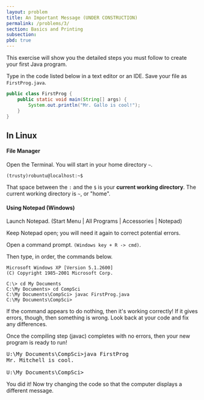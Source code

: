 ```yaml
---
layout: problem
title: An Important Message (UNDER CONSTRUCTION)
permalink: /problems/3/
section: Basics and Printing
subsection:
pbd: true
---
```

This exercise will show you the detailed steps you must follow to create your first Java program.

Type in the code listed below in a text editor or an IDE.  Save your file as `FirstProg.java`.

```java
public class FirstProg {
    public static void main(String[] args) {
        System.out.println("Mr. Gallo is cool!");
    }
}
```
## In Linux
#### File Manager

Open the Terminal. You will start in your home directory `~`. 
```
(trusty)robuntu@localhost:~$ 
```
That space between the `:` and the `$` is your **current working directory**.
The current working directory is `~`, or "home".



#### Using Notepad (Windows)
<p>Launch Notepad.  (Start Menu | All Programs | Accessories | Notepad)</p>
<p>Keep Notepad open; you will need it again to correct potential errors.</p>

Open a command prompt. `(Windows key + R -> cmd)`.

Then type, in order, the commands below.</p>

```
Microsoft Windows XP [Version 5.1.2600]
(C) Copyright 1985-2001 Microsoft Corp.

C:\> cd My Documents
C:\My Documents> cd CompSci
C:\My Documents\CompSci> javac FirstProg.java
C:\My Documents\CompSci> 
```

<p>If the command appears to do nothing, then it's working correctly!
If it gives errors, though, then something is wrong.  Look back at your
code and fix any differences.</p>

<p>Once the compiling step (javac) completes with no errors, then your
new program is ready to run!</p>

<pre class=DOSBOX>U:\My Documents\CompSci&gt;<kbd>java FirstProg</kbd>
Mr. Mitchell is cool.

U:\My Documents\CompSci&gt;
</pre>

<p>You did it!  Now try changing the code so that the computer displays a 
different message.</p>

